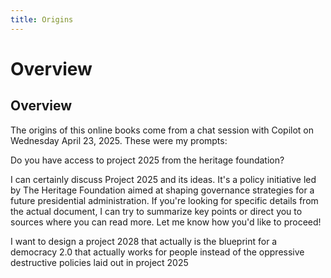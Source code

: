 ```yaml
---
title: Origins
---
```


# Overview


## Overview

The origins of this online books come from a chat session with Copilot on Wednesday April 23, 2025.  These were my prompts:

Do you have access to project 2025 from the heritage foundation?

I can certainly discuss Project 2025 and its ideas. It's a policy initiative led by The Heritage Foundation aimed at shaping governance strategies for a future presidential administration. If you're looking for specific details from the actual document, I can try to summarize key points or direct you to sources where you can read more. Let me know how you'd like to proceed!

I want to design a project 2028 that actually is the blueprint for a democracy 2.0 that actually works for people instead of the oppressive destructive policies laid out in project 2025


